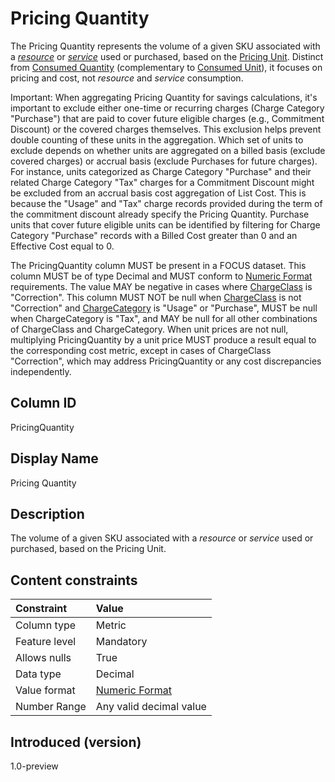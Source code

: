 # Pricing Quantity

The Pricing Quantity represents the volume of a given SKU associated with a [*resource*](#glossary:resource) or [*service*](#glossary:service) used or purchased, based on the [Pricing Unit](#pricingunit). Distinct from [Consumed Quantity](#consumedquantity) (complementary to [Consumed Unit](#consumedunit)), it focuses on pricing and cost, not *resource* and *service* consumption.

Important: When aggregating Pricing Quantity for savings calculations, it's important to exclude either one-time or recurring charges (Charge Category "Purchase") that are paid to cover future eligible charges (e.g., Commitment Discount) or the covered charges themselves. This exclusion helps prevent double counting of these units in the aggregation. Which set of units to exclude depends on whether units are aggregated on a billed basis (exclude covered charges) or accrual basis (exclude Purchases for future charges). For instance, units categorized as Charge Category "Purchase" and their related Charge Category "Tax" charges for a Commitment Discount might be excluded from an accrual basis cost aggregation of List Cost. This is because the "Usage" and "Tax" charge records provided during the term of the commitment discount already specify the Pricing Quantity. Purchase units that cover future eligible units can be identified by filtering for Charge Category "Purchase" records with a Billed Cost greater than 0 and an Effective Cost equal to 0.

The PricingQuantity column MUST be present in a FOCUS dataset. This column MUST be of type Decimal and MUST conform to [Numeric Format](#numericformat) requirements. The value MAY be negative in cases where [ChargeClass](#chargeclass) is "Correction". This column MUST NOT be null when [ChargeClass](#chargeclass) is not "Correction" and [ChargeCategory](#chargecategory) is "Usage" or "Purchase", MUST be null when ChargeCategory is "Tax", and MAY be null for all other combinations of ChargeClass and ChargeCategory. When unit prices are not null, multiplying PricingQuantity by a unit price MUST produce a result equal to the corresponding cost metric, except in cases of ChargeClass "Correction", which may address PricingQuantity or any cost discrepancies independently.

## Column ID

PricingQuantity

## Display Name

Pricing Quantity

## Description

The volume of a given SKU associated with a *resource* or *service* used or purchased, based on the Pricing Unit.

## Content constraints

|    Constraint   |      Value                |
|:----------------|:--------------------------|
| Column type     | Metric                    |
| Feature level   | Mandatory                 |
| Allows nulls    | True                      |
| Data type       | Decimal                   |
| Value format    | [Numeric Format](#numericformat) |
| Number Range    | Any valid decimal value   |

## Introduced (version)

1.0-preview
